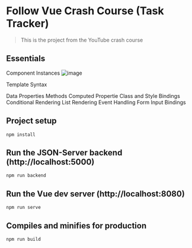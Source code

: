 # Follow Vue Crash Course (Task Tracker)

> This is the project from the YouTube crash course

## Essentials
Component Instances
![image](https://user-images.githubusercontent.com/24758636/122691478-d0964a80-d227-11eb-8ec9-0382467c66c3.png)

Template Syntax

Data Properties
Methods 
Computed Propertie
Class and Style Bindings
Conditional Rendering
List Rendering
Event Handling
Form Input Bindings








## Project setup

```
npm install
```

## Run the JSON-Server backend (http://localhost:5000)

```
npm run backend
```

## Run the Vue dev server (http://localhost:8080)

```
npm run serve
```

## Compiles and minifies for production

```
npm run build
```
